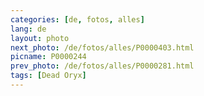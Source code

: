```yaml
---
categories: [de, fotos, alles]
lang: de
layout: photo
next_photo: /de/fotos/alles/P0000403.html
picname: P0000244
prev_photo: /de/fotos/alles/P0000281.html
tags: [Dead Oryx]
---
```

